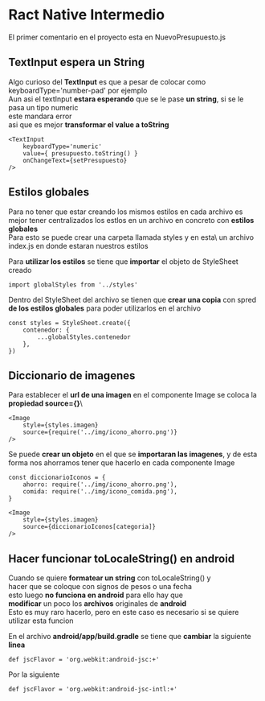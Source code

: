 # Ract Native Intermedio

El primer comentario en el proyecto esta en NuevoPresupuesto.js

## TextInput espera un String
Algo curioso del **TextInput** es que a pesar de colocar como keyboardType='number-pad' por ejemplo\
Aun asi el textInput **estara esperando** que se le pase **un string**, si se le pasa un tipo numeric\
este mandara error\
asi que es mejor **transformar el value a toString**

    <TextInput 
        keyboardType='numeric'
        value={ presupuesto.toString() }
        onChangeText={setPresupuesto}
    />

## Estilos globales

Para no tener que estar creando los mismos estilos en cada archivo es mejor tener centralizados los estlos en un archivo en concreto con **estilos globales**\
Para esto se puede crear una carpeta llamada styles y en esta\ 
un archivo index.js en donde estaran nuestros estilos

Para **utilizar los estilos** se tiene que **importar** el objeto de StyleSheet creado

    import globalStyles from '../styles'

Dentro del StyleSheet del archivo se tienen que **crear una copia** con spred **de los estilos globales** para poder utilizarlos en el archivo

    const styles = StyleSheet.create({
        contenedor: {
            ...globalStyles.contenedor
        },
    })

## Diccionario de imagenes

Para establecer el **url de una imagen** en el componente Image se coloca la **propiedad source={}**\

    <Image  
        style={styles.imagen}
        source={require('../img/icono_ahorro.png')}
    />

Se puede **crear un objeto** en el que se **importaran las imagenes**, y de esta forma nos ahorramos tener que hacerlo en cada componente Image

    const diccionarioIconos = {
        ahorro: require('../img/icono_ahorro.png'),
        comida: require('../img/icono_comida.png'),
    }

    <Image  
        style={styles.imagen}
        source={diccionarioIconos[categoria]}
    />

## Hacer funcionar toLocaleString() en android

Cuando se quiere **formatear un string** con toLocaleString() y \
hacer que se coloque con signos de pesos o una fecha\
esto luego **no funciona en android** para ello hay que \
**modificar** un poco los **archivos** originales de **android**\
Esto es muy raro hacerlo, pero en este caso es necesario si se quiere utilizar esta funcion

En el archivo  **android/app/build.gradle** se tiene que **cambiar** la siguiente **linea**

    def jscFlavor = 'org.webkit:android-jsc:+'

Por la siguiente

    def jscFlavor = 'org.webkit:android-jsc-intl:+'